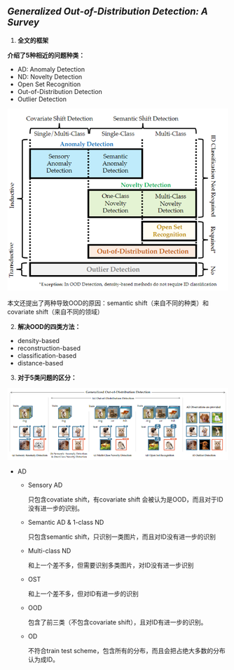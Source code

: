 ## *Generalized Out-of-Distribution Detection: A Survey*



1. **全文的框架**

**介绍了5种相近的问题种类：**

- AD: Anomaly Detection
- ND: Novelty Detection
- Open Set Recognition
- Out-of-Distribution Detection
- Outlier Detection

![image-20221117114128925](assets/image-20221117114128925.png)

本文还提出了两种导致OOD的原因：semantic shift（来自不同的种类）和 covariate shift（来自不同的领域）

2. **解决OOD的四类方法：**

- density-based
- reconstruction-based
- classification-based
- distance-based

3. **对于5类问题的区分：**

![image-20221117120255955](assets/image-20221117120255955.png)

- AD

  - Sensory AD

    只包含covatiate shift，有covariate shift 会被认为是OOD，而且对于ID没有进一步的识别。

  - Semantic AD & 1-class ND

    只包含semantic shift，只识别一类图片，而且对ID没有进一步的识别

  - Multi-class ND

    和上一个差不多，但需要识别多类图片，对ID没有进一步识别

  - OST

    和上一个差不多，但对ID有进一步的识别

  - OOD

    包含了前三类（不包含covariate shift），且对ID有进一步的识别。

  - OD

    不符合train test scheme，包含所有的分布，而且会把占绝大多数的分布认为成ID。

